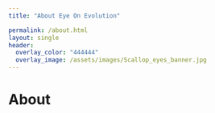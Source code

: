 ```yaml
---
title: "About Eye On Evolution"

permalink: /about.html
layout: single
header:
  overlay_color: "444444"
  overlay_image: /assets/images/Scallop_eyes_banner.jpg
---
```

# About

